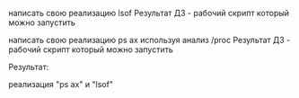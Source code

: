написать свою реализацию lsof
Результат ДЗ - рабочий скрипт который можно запустить

написать свою реализацию ps ax используя анализ /proc
Результат ДЗ - рабочий скрипт который можно запустить

Результат:

реализация "ps ax" и "lsof"
